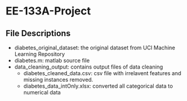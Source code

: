 # EE-133A-Project

## File Descriptions
* diabetes_original_dataset: the original dataset from UCI Machine Learning Repository
* diabetes.m: matlab source file
* data_cleaning_output: contains output files of data cleaning
  * diabetes_cleaned_data.csv: csv file with irrelavent features and missing instances removed.
  * diabetes_data_intOnly.xlsx: converted all categorical data to numerical data